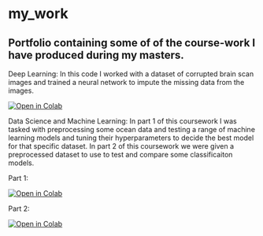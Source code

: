 
# my_work
## Portfolio containing some of of the course-work I have produced during my masters. 

Deep Learning: In this code I worked with a dataset of corrupted brain scan images and trained a neural network to impute the missing data from the images. 

[![Open in Colab](https://colab.research.google.com/assets/colab-badge.svg)](https://colab.research.google.com/github/esemsc-tm1724/my_work/blob/main/DeepLearning/Assessment.ipynb)

Data Science and Machine Learning: In part 1 of this coursework I was tasked with preprocessing some ocean data and testing a range of machine learning models and tuning their hyperparameters to decide the best model for that specific dataset. In part 2 of this coursework we were given a preprocessed dataset to use to test and compare some classificaiton models.

Part 1:

[![Open in Colab](https://colab.research.google.com/assets/colab-badge.svg)](https://colab.research.google.com/github/esemsc-tm1724/my_work/blob/main/DSML/Q1_Answer.ipynb)

Part 2:

[![Open in Colab](https://colab.research.google.com/assets/colab-badge.svg)](https://colab.research.google.com/github/esemsc-tm1724/my_work/blob/main/DSML/Q2_Answer.ipynb)
